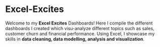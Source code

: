 # Excel-Excites
Welcome to my **Excel Excites** Dashboards! Here I compile the different dashboards I created which visu-analyze different topics such as sales, customer churn and financial performance.  Using Excel, I showcase my skills in **data cleaning, data modelling, analysis and visualization**.
